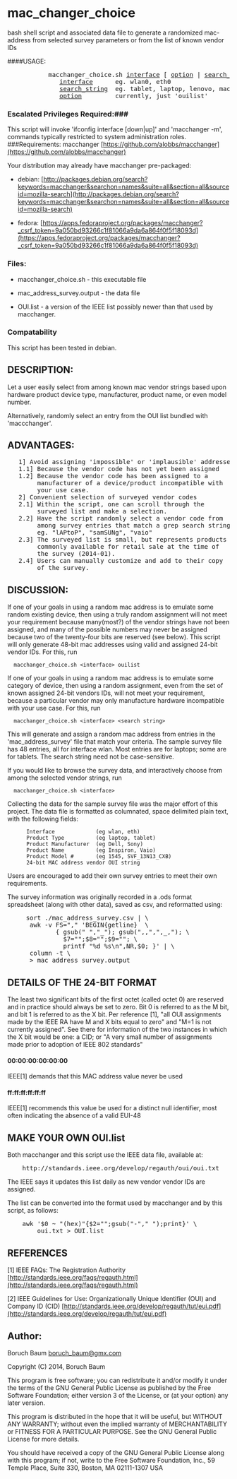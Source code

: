 mac_changer_choice
==================

bash shell script and associated data file to generate a
randomized mac-address from selected survey parameters or
from the list of known vendor IDs

####USAGE:
<pre>
           macchanger_choice.sh <u>interface</u> [ <u>option</u> | <u>search_string</u> ]
              <u>interface</u>      eg. wlan0, eth0
              <u>search_string</u>  eg. tablet, laptop, lenovo, mac\n\
              <u>option</u>         currently, just 'ouilist'
</pre>

### Escalated Privileges Required:###
This script will invoke 'ifconfig interface [down|up]' and 'macchanger -m',
commands typically restricted to system administration roles.</dd>
###Requirements:
macchanger [https://github.com/alobbs/macchanger](https://github.com/alobbs/macchanger)

Your distribution may already have macchanger pre-packaged:

* debian: [http://packages.debian.org/search?keywords=macchanger&searchon=names&suite=all&section=all&sourceid=mozilla-search](http://packages.debian.org/search?keywords=macchanger&searchon=names&suite=all&section=all&sourceid=mozilla-search)

* fedora: [https://apps.fedoraproject.org/packages/macchanger?_csrf_token=9a050bd93266c1f81066a9da6a864f0f5f18093d](https://apps.fedoraproject.org/packages/macchanger?_csrf_token=9a050bd93266c1f81066a9da6a864f0f5f18093d)

### Files:
* macchanger_choice.sh - this executable file

* mac_address_survey.output - the data file

* OUI.list - a version of the IEEE list possibly newer than that used by macchanger.

### Compatability
This script has been tested in debian.

DESCRIPTION:
------------
Let a user easily select from among known mac vendor
   strings based upon hardware product device type,
   manufacturer, product name, or even model number.

   Alternatively, randomly select an entry from the OUI list
   bundled with 'maccchanger'.

ADVANTAGES:
-----------
<pre>
   1] Avoid assigning 'impossible' or 'implausible' addresses
   1.1] Because the vendor code has not yet been assigned
   1.2] Because the vendor code has been assigned to a
        manufacturer of a device/product incompatible with
        your use case.
   2] Convenient selection of surveyed vendor codes
   2.1] Within the script, one can scroll through the
        surveyed list and make a selection.
   2.2] Have the script randomly select a vendor code from
        among survey entries that match a grep search string
        eg. "lAPtoP", "samSUNg", "vaio"
   2.3] The surveyed list is small, but represents products
        commonly available for retail sale at the time of
        the survey (2014-01).
   2.4] Users can manually customize and add to their copy
        of the survey.
</pre>

DISCUSSION:
-----------
If one of your goals in using a random mac address is
   to emulate some random existing device, then using a
   truly random assignment will not meet your requirement
   because many(most?) of the vendor strings have not
   been assigned, and many of the possible numbers may
   never be assigned because two of the twenty-four bits
   are reserved (see below). This script will only
   generate 48-bit mac addresses using valid and assigned
   24-bit vendor IDs. For this, run

      macchanger_choice.sh <interface> ouilist

   If one of your goals in using a random mac address is
   to emulate some category of device, then using a
   random assignment, even from the set of known assigned
   24-bit vendors IDs,  will not meet your requirement,
   because a particular vendor may only manufacture
   hardware incompatible with your use case. For this, run

      macchanger_choice.sh <interface> <search string>

   This will generate and assign a random mac address from
   entries in the 'mac_address_survey' file that match
   your criteria. The sample survey file has 48 entries,
   all for interface wlan. Most entries are for laptops;
   some are for tablets. The search string need not be
   case-sensitive.

   If you would like to browse the survey data, and
   interactively choose from among the selected vendor
   strings, run

      macchanger_choice.sh <interface>

   Collecting the data for the sample survey file was
   the major effort of this project. The data file is
   formatted as columnated, space delimited plain text,
   with the following fields:

          Interface             (eg wlan, eth)
          Product Type          (eg laptop, tablet)
          Product Manufacturer  (eg Dell, Sony)
          Product Name          (eg Inspiron, Vaio)
          Product Model #       (eg 1545, SVF_13N13_CXB)
          24-bit MAC address vendor OUI string

   Users are encouraged to add their own survey
   entries to meet their own requirements.

   The survey information was originally recorded
   in a .ods format spreadsheet (along with other data),
   saved as csv, and reformatted using:
<pre>     sort ./mac_address_survey.csv | \
      awk -v FS="," 'BEGIN{getline}  \
             { gsub(" ","_"); gsub(",,",",_,"); \
               $7="";$8="";$9=""; \
               printf "%d %s\n",NR,$0; }' | \
      column -t \
      > mac_address_survey.output
</pre>
DETAILS OF THE 24-BIT FORMAT
----------------------------
The least two significant bits of the first octet
    (called octet 0) are reserved and in practice should
    always be set to zero. Bit 0 is referred to as the M
    bit, and bit 1 is referred to as the X bit. Per
    reference [1],  "all OUI assignments made by the
    IEEE RA have M and X bits equal to zero" and "M=1 is
    not currently assigned". See there for information of
    the two instances in which the X bit would be one: a
    CID; or "A very small number of assignments made
    prior to adoption of IEEE 802 standards"

#### 00:00:00:00:00:00
IEEE[1] demands that this MAC address value never be used

#### ff:ff:ff:ff:ff:ff
IEEE[1] recommends this value be used for a distinct null identifier, most often indicating the absence of a valid EUI-48

MAKE YOUR OWN OUI.list
----------------------
Both macchanger and this script use the IEEE data file,
available at:

<pre>
    http://standards.ieee.org/develop/regauth/oui/oui.txt
</pre>

The IEEE says it updates this list daily as new vendor
vendor IDs are assigned.

The list can be converted into the format used by
macchanger and by this script,  as follows:
<pre>
    awk '$0 ~ "(hex)"{$2="";gsub("-"," ");print}' \
        oui.txt > OUI.list 
</pre>

REFERENCES
----------
[1] IEEE FAQs: The Registration Authority [http://standards.ieee.org/faqs/regauth.html](http://standards.ieee.org/faqs/regauth.html)

[2] IEEE Guidelines for Use: Organizationally Unique Identifier
(OUI) and Company ID (CID) [http://standards.ieee.org/develop/regauth/tut/eui.pdf](http://standards.ieee.org/develop/regauth/tut/eui.pdf)

Author:
-------
Boruch Baum <boruch_baum@gmx.com>

Copyright (C) 2014, Boruch Baum

This program is free software; you can redistribute it and/or
modify it under the terms of the GNU General Public License as
published by the Free Software Foundation; either version 3
of the License, or (at your option) any later version.

This program is distributed in the hope that it will be useful,
but WITHOUT ANY WARRANTY; without even the implied warranty of
MERCHANTABILITY or FITNESS FOR A PARTICULAR PURPOSE.  See the
GNU General Public License for more details.

You should have received a copy of the GNU General Public License
along with this program; if not, write to the Free Software
Foundation, Inc., 59 Temple Place, Suite 330, Boston, MA 02111-1307
USA
